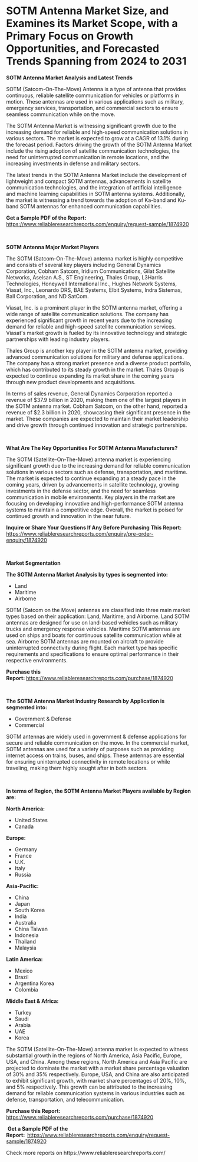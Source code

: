 <p><h1>SOTM Antenna Market Size, and Examines its Market Scope, with a Primary Focus on Growth Opportunities, and Forecasted Trends Spanning from 2024 to 2031</h1></p><p><strong>SOTM Antenna Market Analysis and Latest Trends</strong></p>
<p><p>SOTM (Satcom-On-The-Move) Antenna is a type of antenna that provides continuous, reliable satellite communication for vehicles or platforms in motion. These antennas are used in various applications such as military, emergency services, transportation, and commercial sectors to ensure seamless communication while on the move.</p><p>The SOTM Antenna Market is witnessing significant growth due to the increasing demand for reliable and high-speed communication solutions in various sectors. The market is expected to grow at a CAGR of 13.1% during the forecast period. Factors driving the growth of the SOTM Antenna Market include the rising adoption of satellite communication technologies, the need for uninterrupted communication in remote locations, and the increasing investments in defense and military sectors.</p><p>The latest trends in the SOTM Antenna Market include the development of lightweight and compact SOTM antennas, advancements in satellite communication technologies, and the integration of artificial intelligence and machine learning capabilities in SOTM antenna systems. Additionally, the market is witnessing a trend towards the adoption of Ka-band and Ku-band SOTM antennas for enhanced communication capabilities.</p></p>
<p><strong>Get a Sample PDF of the Report:&nbsp;</strong> <a href="https://www.reliableresearchreports.com/enquiry/request-sample/1874920">https://www.reliableresearchreports.com/enquiry/request-sample/1874920</a></p>
<p>&nbsp;</p>
<p><strong>SOTM Antenna Major Market Players</strong></p>
<p><p>The SOTM (Satcom-On-The-Move) antenna market is highly competitive and consists of several key players including General Dynamics Corporation, Cobham Satcom, Iridium Communications, Gilat Satellite Networks, Aselsan A.S., ST Engineering, Thales Group, L3Harris Technologies, Honeywell International Inc., Hughes Network Systems, Viasat, Inc., Leonardo DRS, BAE Systems, Elbit Systems, Indra Sistemas, Ball Corporation, and ND SatCom.</p><p>Viasat, Inc. is a prominent player in the SOTM antenna market, offering a wide range of satellite communication solutions. The company has experienced significant growth in recent years due to the increasing demand for reliable and high-speed satellite communication services. Viasat's market growth is fueled by its innovative technology and strategic partnerships with leading industry players.</p><p>Thales Group is another key player in the SOTM antenna market, providing advanced communication solutions for military and defense applications. The company has a strong market presence and a diverse product portfolio, which has contributed to its steady growth in the market. Thales Group is expected to continue expanding its market share in the coming years through new product developments and acquisitions.</p><p>In terms of sales revenue, General Dynamics Corporation reported a revenue of $37.9 billion in 2020, making them one of the largest players in the SOTM antenna market. Cobham Satcom, on the other hand, reported a revenue of $2.3 billion in 2020, showcasing their significant presence in the market. These companies are expected to maintain their market leadership and drive growth through continued innovation and strategic partnerships.</p></p>
<p>&nbsp;</p>
<p><strong>What Are The Key Opportunities For SOTM Antenna Manufacturers?</strong></p>
<p><p>The SOTM (Satellite-On-The-Move) antenna market is experiencing significant growth due to the increasing demand for reliable communication solutions in various sectors such as defense, transportation, and maritime. The market is expected to continue expanding at a steady pace in the coming years, driven by advancements in satellite technology, growing investments in the defense sector, and the need for seamless communication in mobile environments. Key players in the market are focusing on developing innovative and high-performance SOTM antenna systems to maintain a competitive edge. Overall, the market is poised for continued growth and innovation in the near future.</p></p>
<p><strong>Inquire or Share Your Questions If Any Before Purchasing This Report:</strong> <a href="https://www.reliableresearchreports.com/enquiry/pre-order-enquiry/1874920">https://www.reliableresearchreports.com/enquiry/pre-order-enquiry/1874920</a></p>
<p>&nbsp;</p>
<p><strong>Market Segmentation</strong></p>
<p><strong>The SOTM Antenna Market Analysis by types is segmented into:</strong></p>
<p><ul><li>Land</li><li>Maritime</li><li>Airborne</li></ul></p>
<p><p>SOTM (Satcom on the Move) antennas are classified into three main market types based on their application: Land, Maritime, and Airborne. Land SOTM antennas are designed for use on land-based vehicles such as military trucks and emergency response vehicles. Maritime SOTM antennas are used on ships and boats for continuous satellite communication while at sea. Airborne SOTM antennas are mounted on aircraft to provide uninterrupted connectivity during flight. Each market type has specific requirements and specifications to ensure optimal performance in their respective environments.</p></p>
<p><strong>Purchase this Report:&nbsp;</strong><a href="https://www.reliableresearchreports.com/purchase/1874920">https://www.reliableresearchreports.com/purchase/1874920</a></p>
<p>&nbsp;</p>
<p><strong>The SOTM Antenna Market Industry Research by Application is segmented into:</strong></p>
<p><ul><li>Government & Defense</li><li>Commercial</li></ul></p>
<p><p>SOTM antennas are widely used in government & defense applications for secure and reliable communication on the move. In the commercial market, SOTM antennas are used for a variety of purposes such as providing internet access on trains, buses, and ships. These antennas are essential for ensuring uninterrupted connectivity in remote locations or while traveling, making them highly sought after in both sectors.</p></p>
<p>&nbsp;</p>
<p><strong>In terms of Region, the SOTM Antenna Market Players available by Region are:</strong></p>
<p>
    <p> <strong> North America: </strong>
        <ul>
            <li>United States</li>
            <li>Canada</li>
        </ul>
        </p> 
    <p> <strong> Europe: </strong>
        <ul>
            <li>Germany</li>
            <li>France</li>
            <li>U.K.</li>
            <li>Italy</li>
            <li>Russia</li>
        </ul>
        </p> 
    <p> <strong> Asia-Pacific: </strong>
        <ul>
            <li>China</li>
            <li>Japan</li>
            <li>South Korea</li>
            <li>India</li>
            <li>Australia</li>
            <li>China Taiwan</li>
            <li>Indonesia</li>
            <li>Thailand</li>
            <li>Malaysia</li>
        </ul>
        </p> 
    <p> <strong> Latin America: </strong>
        <ul>
            <li>Mexico</li>
            <li>Brazil</li>
            <li>Argentina Korea</li>
            <li>Colombia</li>
        </ul>
        </p> 
    <p> <strong> Middle East & Africa: </strong>
        <ul>
            <li>Turkey</li>
            <li>Saudi</li>
            <li>Arabia</li>
            <li>UAE</li>
            <li>Korea</li>
        </ul>
    </p>
    </p>
<p><p>The SOTM (Satellite-On-The-Move) antenna market is expected to witness substantial growth in the regions of North America, Asia Pacific, Europe, USA, and China. Among these regions, North America and Asia Pacific are projected to dominate the market with a market share percentage valuation of 30% and 35% respectively. Europe, USA, and China are also anticipated to exhibit significant growth, with market share percentages of 20%, 10%, and 5% respectively. This growth can be attributed to the increasing demand for reliable communication systems in various industries such as defense, transportation, and telecommunication.</p></p>
<p><strong>Purchase this Report: </strong><a href="https://www.reliableresearchreports.com/purchase/1874920">https://www.reliableresearchreports.com/purchase/1874920</a></p>
<p>&nbsp;<strong>Get a Sample PDF of the Report:&nbsp;&nbsp;</strong><a href="https://www.reliableresearchreports.com/enquiry/request-sample/1874920">https://www.reliableresearchreports.com/enquiry/request-sample/1874920</a></p>
<p><strong></strong></p>
<p>Check more reports on https://www.reliableresearchreports.com/</p>
